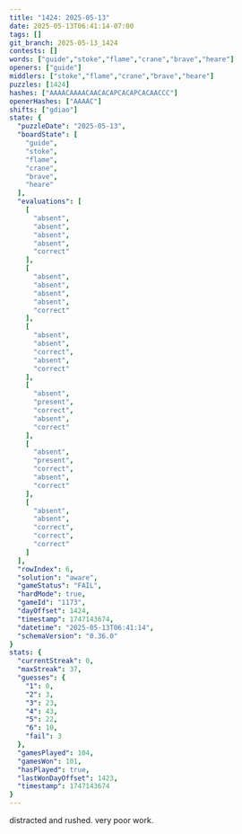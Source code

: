 ```yaml
---
title: "1424: 2025-05-13"
date: 2025-05-13T06:41:14-07:00
tags: []
git_branch: 2025-05-13_1424
contests: []
words: ["guide","stoke","flame","crane","brave","heare"]
openers: ["guide"]
middlers: ["stoke","flame","crane","brave","heare"]
puzzles: [1424]
hashes: ["AAAACAAAACAACACAPCACAPCACAACCC"]
openerHashes: ["AAAAC"]
shifts: ["gdiao"]
state: {
  "puzzleDate": "2025-05-13",
  "boardState": [
    "guide",
    "stoke",
    "flame",
    "crane",
    "brave",
    "heare"
  ],
  "evaluations": [
    [
      "absent",
      "absent",
      "absent",
      "absent",
      "correct"
    ],
    [
      "absent",
      "absent",
      "absent",
      "absent",
      "correct"
    ],
    [
      "absent",
      "absent",
      "correct",
      "absent",
      "correct"
    ],
    [
      "absent",
      "present",
      "correct",
      "absent",
      "correct"
    ],
    [
      "absent",
      "present",
      "correct",
      "absent",
      "correct"
    ],
    [
      "absent",
      "absent",
      "correct",
      "correct",
      "correct"
    ]
  ],
  "rowIndex": 6,
  "solution": "aware",
  "gameStatus": "FAIL",
  "hardMode": true,
  "gameId": "1173",
  "dayOffset": 1424,
  "timestamp": 1747143674,
  "datetime": "2025-05-13T06:41:14",
  "schemaVersion": "0.36.0"
}
stats: {
  "currentStreak": 0,
  "maxStreak": 37,
  "guesses": {
    "1": 0,
    "2": 3,
    "3": 23,
    "4": 43,
    "5": 22,
    "6": 10,
    "fail": 3
  },
  "gamesPlayed": 104,
  "gamesWon": 101,
  "hasPlayed": true,
  "lastWonDayOffset": 1423,
  "timestamp": 1747143674
}
---
```

distracted and rushed. very poor work. 
<!-- more -->
